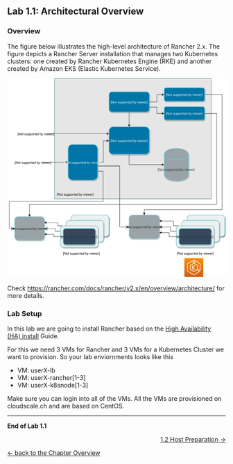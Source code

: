 ## Lab 1.1: Architectural Overview

### Overview
The figure below illustrates the high-level architecture of Rancher 2.x. The figure depicts a Rancher Server installation that manages two Kubernetes clusters: one created by Rancher Kubernetes Engine (RKE) and another created by Amazon EKS (Elastic Kubernetes Service).

![Rancher Overview](../resources/images/rancher-architecture.svg)

Check https://rancher.com/docs/rancher/v2.x/en/overview/architecture/ for more details.

### Lab Setup
In this lab we are going to install Rancher based on the [High Availability (HA) install](https://rancher.com/docs/rancher/v2.x/en/installation/ha/) Guide.

For this we need 3 VMs for Rancher and 3 VMs for a Kubernetes Cluster we want to provision. So your lab enviornments looks like this

* VM: userX-lb
* VM: userX-rancher[1-3]
* VM: userX-k8snode[1-3]

Make sure you can login into all of the VMs. All the VMs are provisioned on cloudscale.ch and are based on CentOS.

---

**End of Lab 1.1**

<p width="100px" align="right"><a href="12_hostpreparation.md">1.2 Host Preparation →</a></p>

[← back to the Chapter Overview](10_rancher.md)
